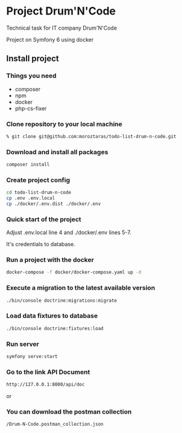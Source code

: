 # Project Drum'N'Code
Technical task for IT company Drum'N'Code

Project on Symfony 6 using docker

## Install project

### Things you need
* composer
* npm
* docker
* php-cs-fixer

### Clone repository to your local machine
```bash
% git clone git@github.com:moroztaras/todo-list-drum-n-code.git
```
### Download and install all packages
```bash
composer install
```

### Create project config
```bash
cd todo-list-drum-n-code
cp .env .env.local
cp ./docker/.env.dist ./docker/.env
```

### Quick start of the project

Adjust .env.local line 4 and ./docker/.env lines 5-7.

It's credentials to database.

### Run a project with the docker
```bash
docker-compose -f docker/docker-compose.yaml up -d
```

### Execute a migration to the latest available version
```bash
./bin/console doctrine:migrations:migrate
```

### Load data fixtures to database
```bash
./bin/console doctrine:fixtures:load
```

### Run server
```bash
symfony serve:start
```

### Go to the link API Document
```bash
http://127.0.0.1:8000/api/doc
```
or
### You can download the postman collection
```bash
/Drum-N-Code.postman_collection.json
```